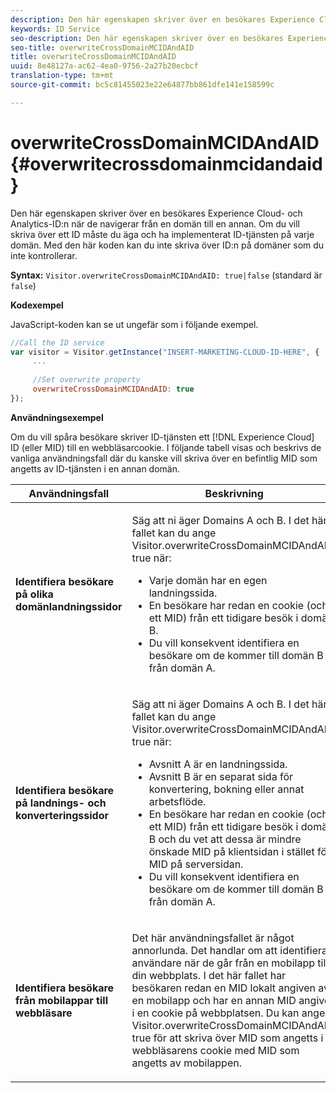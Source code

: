 ```yaml
---
description: Den här egenskapen skriver över en besökares Experience Cloud- och Analytics-ID:n när de navigerar från en domän till en annan. Om du vill skriva över ett ID måste du äga och ha implementerat ID-tjänsten på varje domän. Med den här koden kan du inte skriva över ID:n på domäner som du inte kontrollerar.
keywords: ID Service
seo-description: Den här egenskapen skriver över en besökares Experience Cloud- och Analytics-ID:n när de navigerar från en domän till en annan. Om du vill skriva över ett ID måste du äga och ha implementerat ID-tjänsten på varje domän. Med den här koden kan du inte skriva över ID:n på domäner som du inte kontrollerar.
seo-title: overwriteCrossDomainMCIDAndAID
title: overwriteCrossDomainMCIDAndAID
uuid: 8e48127a-ac62-4ea0-9756-2a27b20ecbcf
translation-type: tm+mt
source-git-commit: bc5c81455023e22e64877bb861dfe141e158599c

---
```



# overwriteCrossDomainMCIDAndAID{#overwritecrossdomainmcidandaid}

Den här egenskapen skriver över en besökares Experience Cloud- och Analytics-ID:n när de navigerar från en domän till en annan. Om du vill skriva över ett ID måste du äga och ha implementerat ID-tjänsten på varje domän. Med den här koden kan du inte skriva över ID:n på domäner som du inte kontrollerar.

**Syntax:** `Visitor.overwriteCrossDomainMCIDAndAID: true|false` (standard är `false`)

**Kodexempel**

JavaScript-koden kan se ut ungefär som i följande exempel.

```js
//Call the ID service 
var visitor = Visitor.getInstance("INSERT-MARKETING-CLOUD-ID-HERE", { 
     ... 
 
     //Set overwrite property 
     overwriteCrossDomainMCIDAndAID: true 
}); 
```

**Användningsexempel**

Om du vill spåra besökare skriver ID-tjänsten ett [!DNL Experience Cloud] ID (eller MID) till en webbläsarcookie. I följande tabell visas och beskrivs de vanliga användningsfall där du kanske vill skriva över en befintlig MID som angetts av ID-tjänsten i en annan domän.

<table id="table_FC1AF6551D6646E0BF1C4FB7C1316EBB"> 
 <thead> 
  <tr> 
   <th colname="col1" class="entry"> Användningsfall </th> 
   <th colname="col2" class="entry"> Beskrivning </th> 
  </tr> 
 </thead>
 <tbody> 
  <tr> 
   <td colname="col1"> <p> <b>Identifiera besökare på olika domänlandningssidor</b> </p> </td> 
   <td colname="col2"> <p>Säg att ni äger Domains A och B. I det här fallet kan du ange <span class="codeph"> Visitor.overwriteCrossDomainMCIDAndAID: true </span> när: </p> <p> 
     <ul id="ul_FB4704BFE7134F1688E34BF1A36627B7"> 
      <li id="li_FF71FD1FB9DD4702B675A140FAD2B481">Varje domän har en egen landningssida. </li> 
      <li id="li_78F75469D32D473B93148B46D35E67F1">En besökare har redan en cookie (och ett MID) från ett tidigare besök i domän B. </li> 
      <li id="li_305CE5138EEB43D3BF9CE38D1E7FFA04">Du vill konsekvent identifiera en besökare om de kommer till domän B från domän A. </li> 
     </ul> </p> </td> 
  </tr> 
  <tr> 
   <td colname="col1"> <p> <b>Identifiera besökare på landnings- och konverteringssidor</b> </p> </td> 
   <td colname="col2"> <p>Säg att ni äger Domains A och B. I det här fallet kan du ange <span class="codeph"> Visitor.overwriteCrossDomainMCIDAndAID: true </span> när: </p> 
    <ul id="ul_7BEBFD523A2F47AFB6963536E43692D0"> 
     <li id="li_71586080489340E2A6C0B263F231E3DE">Avsnitt A är en landningssida. </li> 
     <li id="li_4E3D3CB380EE4F1BAC4CD752194AE8DE">Avsnitt B är en separat sida för konvertering, bokning eller annat arbetsflöde. </li> 
     <li id="li_FB393B16CFAC4D2D9B2328EBA4573C1A">En besökare har redan en cookie (och ett MID) från ett tidigare besök i domän B och du vet att dessa är mindre önskade MID på klientsidan i stället för MID på serversidan. </li> 
     <li id="li_36FC138530A4476A995C0F9FD73C41DE">Du vill konsekvent identifiera en besökare om de kommer till domän B från domän A. </li> 
    </ul> </td> 
  </tr> 
  <tr> 
   <td colname="col1"> <p> <b>Identifiera besökare från mobilappar till webbläsare</b> </p> </td> 
   <td colname="col2"> <p>Det här användningsfallet är något annorlunda. Det handlar om att identifiera användare när de går från en mobilapp till din webbplats. I det här fallet har besökaren redan en MID lokalt angiven av en mobilapp och har en annan MID angiven i en cookie på webbplatsen. Du kan ange <span class="codeph"> Visitor.overwriteCrossDomainMCIDAndAID: true </span> för att skriva över MID som angetts i webbläsarens cookie med MID som angetts av mobilappen. </p> </td> 
  </tr> 
 </tbody> 
</table>


